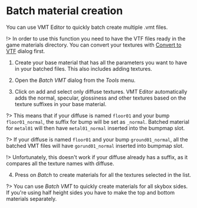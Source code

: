 # Batch material creation

You can use VMT Editor to quickly batch create multiple .vmt files.

!> In order to use this function you need to have the VTF files ready in the game materials directory. You can convert your textures with [Convert to VTF](converting.md#convert-to-vtf-dialog) dialog first.

1. Create your base material that has all the parameters you want to have in your batched files. This also includes adding textures.

2. Open the _Batch VMT_ dialog from the _Tools_ menu.

3. Click on add and select only diffuse textures. VMT Editor automatically adds the normal, specular, glossiness and other textures based on the texture suffixes in your base material.

?> This means that if your diffuse is named `floor01` and your bump `floor01_normal`, the suffix for bump will be set as `_normal`. Batched material for `metal01` will then have `metal01_normal` inserted into the bumpmap slot. 

?> If your diffuse is named `floor01` and your bump `ground01_normal`, all the batched VMT files will have `gorund01_normal` inserted into bumpmap slot.

!> Unfortunately, this doesn't work if your diffuse already has a suffix, as it compares all the texture names with diffuse. 

4. Press on _Batch_ to create materials for all the textures selected in the list.

?> You can use _Batch VMT_ to quickly create materials for all skybox sides. If you're using half height sides you have to make the top and bottom materials separately. 

